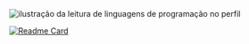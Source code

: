 <img src="https://github-readme-stats.vercel.app/api/top-langs/?username=andradecamila-dev&theme=cobalt&hide_langs_below=1" alt="ilustração da leitura de linguagens de programação no perfil"/>  

<picture>
  <source
    srcset="https://github-readme-stats.vercel.app/api?username=andradecamila-dev&show_icons=true"
    media="(prefers-color-scheme: cobalt), (prefers-color-scheme: no-preference)"
  />
</picture>


[![Readme Card](https://github-readme-stats.vercel.app/api/pin?username=andradecamila-dev&repo=github-readme-stats)](https://github.com/anuraghazra/github-readme-stats)
